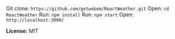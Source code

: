 Git clone: `https://github.com/getwebem/ReactWeather.git`
Open: `cd ReactWeather`
Run: `npm install`
Run: `npm start`
Open: `http://localhost:3000/`

**License:** MIT
